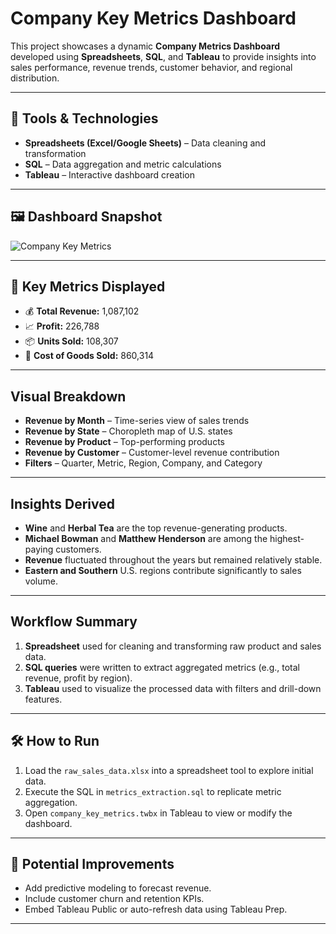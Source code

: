 # Company Key Metrics Dashboard

This project showcases a dynamic **Company Metrics Dashboard** developed using **Spreadsheets**, **SQL**, and **Tableau** to provide insights into sales performance, revenue trends, customer behavior, and regional distribution.

---

## 🔧 Tools & Technologies

- **Spreadsheets (Excel/Google Sheets)** – Data cleaning and transformation
- **SQL** – Data aggregation and metric calculations
- **Tableau** – Interactive dashboard creation

---

## 🖼️ Dashboard Snapshot

![Company Key Metrics](https://github.com/user-attachments/assets/49f7ee95-7472-45a3-a5d7-313f911dc5f1)


---

## 📌 Key Metrics Displayed

- 💰 **Total Revenue:** 1,087,102  
- 📈 **Profit:** 226,788  
- 📦 **Units Sold:** 108,307  
- 🛒 **Cost of Goods Sold:** 860,314  

---

## Visual Breakdown

- **Revenue by Month** – Time-series view of sales trends
- **Revenue by State** – Choropleth map of U.S. states
- **Revenue by Product** – Top-performing products
- **Revenue by Customer** – Customer-level revenue contribution
- **Filters** – Quarter, Metric, Region, Company, and Category

---

## Insights Derived

- **Wine** and **Herbal Tea** are the top revenue-generating products.
- **Michael Bowman** and **Matthew Henderson** are among the highest-paying customers.
- **Revenue** fluctuated throughout the years but remained relatively stable.
- **Eastern and Southern** U.S. regions contribute significantly to sales volume.

---

## Workflow Summary

1. **Spreadsheet** used for cleaning and transforming raw product and sales data.
2. **SQL queries** were written to extract aggregated metrics (e.g., total revenue, profit by region).
3. **Tableau** used to visualize the processed data with filters and drill-down features.

---
## 🛠️ How to Run

1. Load the `raw_sales_data.xlsx` into a spreadsheet tool to explore initial data.
2. Execute the SQL in `metrics_extraction.sql` to replicate metric aggregation.
3. Open `company_key_metrics.twbx` in Tableau to view or modify the dashboard.

---

## 🚀 Potential Improvements

- Add predictive modeling to forecast revenue.
- Include customer churn and retention KPIs.
- Embed Tableau Public or auto-refresh data using Tableau Prep.

---
